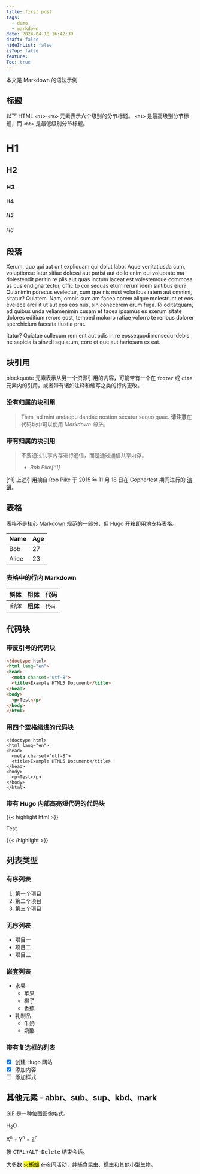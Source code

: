 ```yaml
---
title: first post
tags:
  - demo
  - markdown
date: 2024-04-18 16:42:39
draft: false
hideInList: false
isTop: false
feature:
Toc: true
---
```


本文是 Markdown 的语法示例

<!--more-->

## 标题

以下 HTML `<h1>`-`<h6>` 元素表示六个级别的分节标题。 `<h1>` 是最高级别分节标题，而 `<h6>` 是最低级别分节标题。

# H1
## H2
### H3
#### H4
##### H5
###### H6

## 段落

Xerum, quo qui aut unt expliquam qui dolut labo. Aque venitatiusda cum, voluptionse latur sitiae dolessi aut parist aut dollo enim qui voluptate ma dolestendit peritin re plis aut quas inctum laceat est volestemque commosa as cus endigna tectur, offic to cor sequas etum rerum idem sintibus eiur? Quianimin porecus evelectur, cum que nis nust voloribus ratem aut omnimi, sitatur? Quiatem. Nam, omnis sum am facea corem alique molestrunt et eos evelece arcillit ut aut eos eos nus, sin conecerem erum fuga. Ri oditatquam, ad quibus unda veliamenimin cusam et facea ipsamus es exerum sitate dolores editium rerore eost, temped molorro ratiae volorro te reribus dolorer sperchicium faceata tiustia prat.

Itatur? Quiatae cullecum rem ent aut odis in re eossequodi nonsequ idebis ne sapicia is sinveli squiatum, core et que aut hariosam ex eat.

## 块引用

blockquote 元素表示从另一个资源引用的内容，可能带有一个在 `footer` 或 `cite` 元素内的引用，或者带有诸如注释和缩写之类的行内更改。

### 没有归属的块引用

> Tiam, ad mint andaepu dandae nostion secatur sequo quae.
> **请注意**在代码块中可以使用 *Markdown 语法*。

### 带有归属的块引用

> 不要通过共享内存进行通信，而是通过通信共享内存。<br>
> - <cite>Rob Pike[^1]</cite>

[^1] 上述引用摘自 Rob Pike 于 2015 年 11 月 18 日在 Gopherfest 期间进行的 [演讲](https://www.youtube.com/watch?v=PAAkCSZUG1c)。

## 表格

表格不是核心 Markdown 规范的一部分，但 Hugo 开箱即用地支持表格。

| Name | Age
| ------ | ------ |
| Bob | 27
| Alice | 23

### 表格中的行内 Markdown

| 斜体 | 粗体 | 代码 |
| ------ | ------ | ------ |
| *斜体* | **粗体** | `代码` |

## 代码块

### 带反引号的代码块

```html {linenos=true}
<!doctype html>
<html lang="en">
<head>
  <meta charset="utf-8">
  <title>Example HTML5 Document</title>
</head>
<body>
  <p>Test</p>
</body>
</html>
```

### 用四个空格缩进的代码块

    <!doctype html>
    <html lang="en">
    <head>
      <meta charset="utf-8">
      <title>Example HTML5 Document</title>
    </head>
    <body>
      <p>Test</p>
    </body>
    </html>

### 带有 Hugo 内部高亮短代码的代码块

{{< highlight html >}}
<!doctype html>
<html lang="en">
<head>
  <meta charset="utf-8">
  <title>Example HTML5 Document</title>
</head>
<body>
  <p>Test</p>
</body>
</html>
{{< /highlight >}}

## 列表类型

### 有序列表

1. 第一个项目
2. 第二个项目
3. 第三个项目

### 无序列表

* 项目一
* 项目二
* 项目三

### 嵌套列表

* 水果
  * 苹果
  * 橙子
  * 香蕉
* 乳制品
  * 牛奶
  * 奶酪

### 带有复选框的列表

- [x] 创建 Hugo 网站
- [x] 添加内容
- [ ] 添加样式

## 其他元素 - abbr、sub、sup、kbd、mark

<abbr title="图形交换格式">GIF</abbr> 是一种位图图像格式。

H<sub>2</sub>O

X<sup>n</sup> + Y<sup>n</sup> = Z<sup>n</sup>

按 <kbd><kbd>CTRL</kbd>+<kbd>ALT</kbd>+<kbd>Delete</kbd></kbd> 结束会话。

大多数 <mark>火蜥蜴</mark> 在夜间活动，并捕食昆虫、蠕虫和其他小型生物。